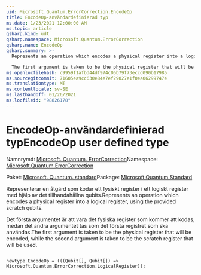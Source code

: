 ```yaml
---
uid: Microsoft.Quantum.ErrorCorrection.EncodeOp
title: EncodeOp-användardefinierad typ
ms.date: 1/23/2021 12:00:00 AM
ms.topic: article
qsharp.kind: udt
qsharp.namespace: Microsoft.Quantum.ErrorCorrection
qsharp.name: EncodeOp
qsharp.summary: >-
  Represents an operation which encodes a physical register into a logical register, using the provided scratch qubits.

  The first argument is taken to be the physical register that will be encoded, while the second argument is taken to be the scratch register that will be used.
ms.openlocfilehash: c9959f1afbd44df974c06b79f73eccd090b17985
ms.sourcegitcommit: 71605ea9cc630e84e7ef29027e1f0ea06299747e
ms.translationtype: MT
ms.contentlocale: sv-SE
ms.lasthandoff: 01/26/2021
ms.locfileid: "98826178"
---
```

# <a name="encodeop-user-defined-type"></a><span data-ttu-id="c4c30-102">EncodeOp-användardefinierad typ</span><span class="sxs-lookup"><span data-stu-id="c4c30-102">EncodeOp user defined type</span></span>

<span data-ttu-id="c4c30-103">Namnrymd: [Microsoft. Quantum. ErrorCorrection](xref:Microsoft.Quantum.ErrorCorrection)</span><span class="sxs-lookup"><span data-stu-id="c4c30-103">Namespace: [Microsoft.Quantum.ErrorCorrection](xref:Microsoft.Quantum.ErrorCorrection)</span></span>

<span data-ttu-id="c4c30-104">Paket: [Microsoft. Quantum. standard](https://nuget.org/packages/Microsoft.Quantum.Standard)</span><span class="sxs-lookup"><span data-stu-id="c4c30-104">Package: [Microsoft.Quantum.Standard](https://nuget.org/packages/Microsoft.Quantum.Standard)</span></span>


<span data-ttu-id="c4c30-105">Representerar en åtgärd som kodar ett fysiskt register i ett logiskt register med hjälp av det tillhandahållna qubits.</span><span class="sxs-lookup"><span data-stu-id="c4c30-105">Represents an operation which encodes a physical register into a logical register, using the provided scratch qubits.</span></span>

<span data-ttu-id="c4c30-106">Det första argumentet är att vara det fysiska register som kommer att kodas, medan det andra argumentet tas som det första registret som ska användas.</span><span class="sxs-lookup"><span data-stu-id="c4c30-106">The first argument is taken to be the physical register that will be encoded, while the second argument is taken to be the scratch register that will be used.</span></span>

```qsharp

newtype EncodeOp = (((Qubit[], Qubit[]) => Microsoft.Quantum.ErrorCorrection.LogicalRegister));
```

